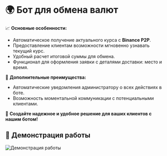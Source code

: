 # 🌍 **Бот для обмена валют**

📈 **Основные особенности:**
- Автоматическое получение актуального курса с **Binance P2P**.
- Предоставление клиентам возможности мгновенно узнавать текущий курс.
- Удобный расчет итоговой суммы для обмена.
- Функционал для оформления заявки с деталями доставки: место и время.

🚀 **Дополнительные преимущества:**
- Автоматические уведомления администратору о всех действиях в боте.
- Возможность моментальной коммуникации с потенциальными клиентами.

🤖 **Создайте надежное и удобное решение для ваших клиентов с нашим ботом!**

## 🎥 Демонстрация работы
![Демонстрация работы]([путь_к_вашему_gif.gif](https://github.com/smaiht/currency_exchange/blob/main/vid.gif)https://github.com/smaiht/currency_exchange/blob/main/vid.gif)

